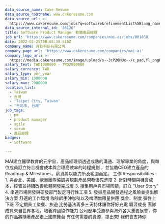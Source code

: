 ```yaml
---
data_source_name: Cake Resume
data_source_hostname: www.cakeresume.com
data_source_url: >-
  https://www.cakeresume.com/jobs?q=software&refinementList%5Blang_name%5D%5B0%5D=English&refinementList%5Bsalary_type%5D=per_year&range%5Bsalary_range%5D%5Bmin%5D=1000000&page=2
data_source_internal_id: '36126'
title: Software Product Manager 軟體產品經理
job_url: 'https://www.cakeresume.com/companies/mai-ai/jobs/001838'
date: 2022-01-25T08:08:39.516Z
company_name: 肯狄科研有限公司
company_page_url: 'https://www.cakeresume.com/companies/mai-ai'
company_logo_url: >-
  https://media.cakeresume.com/image/upload/s--3cP20MUx--/c_pad,fl_png8,h_200,w_200/v1610469581/xlehphjtzuk3nllpqgbz.png
salary_text: TWD1000000 - TWD2000000
salary_currency: TWD
salary_type: per_year
salary_min: 1000000
salary_max: 2000000
location_list:
  - Taiwan
  - 台灣
  - 'Taipei City, Taiwan'
  - '台北市, 台灣'
job_tags:
  - pm
  - product manager
  - agile
  - scrum
  - 產品經理
badges:
  - Software

---
```


MAI建立醫學教育的元宇宙，產品經理須透過成熟的溝通、理解專業的角度，與每位成員訂立符合機會成本與合理高效率的時程規劃 ，並協助CEO建立產品的Roadmap & Milestones。薪資將以能力所及範圍而定。 工作 Responsibilities : 1. 與台北、美國、歐洲團隊協調與規劃產品開發優先進度 2. 針對時間與機會成本，控管並持續改善軟體開發完成度 3. 搜集用戶與市場回饋，訂立 "User Story" 4. 串連市場開發與研發部門製定可行性工項 5. 發掘產品開發過程之風險並提出解決方案 舒適的工作環境 咖啡師手沖咖啡以及啤酒無限量供應 獎金、制度 彈性上下班 不定期員工聚餐、旅遊 比勞基法再多三天特休讓你好好充電 職涯成長 團隊成員來自世界各地，培養跨國協作能力 公司歷年受邀參與海外各大重要展會，你的作品將隨著產品走上國際舞台 有任何需要的資源，提出來! 我們會支持你